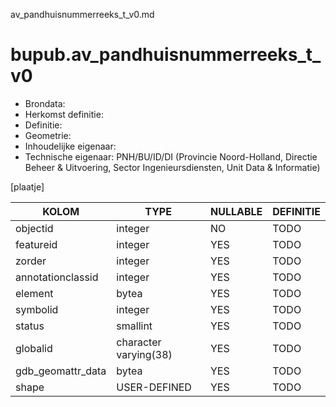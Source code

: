 av_pandhuisnummerreeks_t_v0.md

# bupub.av_pandhuisnummerreeks_t_v0


* Brondata: 
* Herkomst definitie: 
* Definitie: 
* Geometrie: 
* Inhoudelijke eigenaar: 
* Technische eigenaar: PNH/BU/ID/DI (Provincie Noord-Holland, Directie Beheer & Uitvoering, Sector Ingenieursdiensten, Unit Data & Informatie)

[plaatje]


|KOLOM                            |TYPE                       |NULLABLE|DEFINITIE|
|------                           |----                       |-----   |-----    |
|objectid                         |integer                    |NO      |TODO|
|featureid                        |integer                    |YES     |TODO|
|zorder                           |integer                    |YES     |TODO|
|annotationclassid                |integer                    |YES     |TODO|
|element                          |bytea                      |YES     |TODO|
|symbolid                         |integer                    |YES     |TODO|
|status                           |smallint                   |YES     |TODO|
|globalid                         |character varying(38)      |YES     |TODO|
|gdb_geomattr_data                |bytea                      |YES     |TODO|
|shape                            |USER-DEFINED               |YES     |TODO|
